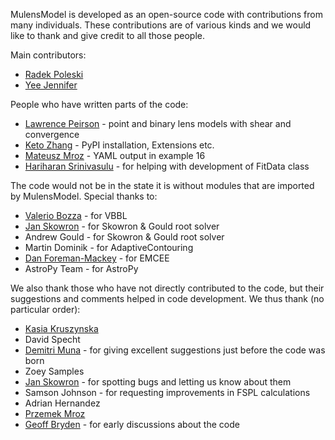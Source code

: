 MulensModel is developed as an open-source code with contributions from many individuals. These contributions are of various kinds and we would like to thank and give credit to all those people.

Main contributors:
* [Radek Poleski](https://github.com/rpoleski)
* [Yee Jennifer](https://github.com/jenniferyee)

People who have written parts of the code:
* [Lawrence Peirson](https://github.com/alpv95) - point and binary lens models with shear and convergence
* [Keto Zhang](https://github.com/ketozhang) - PyPI installation, Extensions etc.
* [Mateusz Mroz](https://github.com/mjmroz) - YAML output in example 16
* [Hariharan Srinivasulu](https://github.com/meethari) - for helping with development of FitData class

The code would not be in the state it is without modules that are imported by MulensModel. Special thanks to:
* [Valerio Bozza](https://github.com/valboz) - for VBBL
* [Jan Skowron](https://github.com/jskowron) - for Skowron & Gould root solver
* Andrew Gould - for Skowron & Gould root solver
* Martin Dominik - for AdaptiveContouring
* [Dan Foreman-Mackey](https://github.com/dfm) - for EMCEE
* AstroPy Team - for AstroPy

We also thank those who have not directly contributed to the code, but their suggestions and comments helped in code development. We thus thank (no particular order):
* [Kasia Kruszynska](https://github.com/KKruszynska)
* David Specht
* [Demitri Muna](https://github.com/demitri) - for giving excellent suggestions just before the code was born
* Zoey Samples
* [Jan Skowron](https://github.com/jskowron) - for spotting bugs and letting us know about them
* Samson Johnson - for requesting improvements in FSPL calculations
* Adrian Hernandez
* [Przemek Mroz](https://github.com/przemekmroz)
* [Geoff Bryden](https://github.com/gryden) - for early discussions about the code

